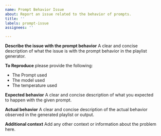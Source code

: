 ```yaml
---
name: Prompt Behavior Issue
about: Report an issue related to the behavior of prompts.
title: ''
labels: prompt-issue
assignees: ''

---
```


**Describe the issue with the prompt behavior**
A clear and concise description of what the issue is with the prompt behavior in the playlist generator.

**To Reproduce**
please provide the following:
* The Prompt used
* The model used
* The temperature used

**Expected behavior**
A clear and concise description of what you expected to happen with the given prompt.

**Actual behavior**
A clear and concise description of the actual behavior observed in the generated playlist or output.

**Additional context**
Add any other context or information about the problem here.
